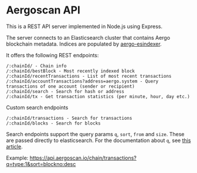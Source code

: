# Aergoscan API

This is a REST API server implemented in Node.js using Express.

The server connects to an Elasticsearch cluster that contains Aergo blockchain metadata.
Indices are populated by [aergo-esindexer](https://github.com/aergoio/aergo-esindexer).

It offers the following REST endpoints:

```
/:chainId/ - Chain info
/:chainId/bestBlock - Most recently indexed block
/:chainId/recentTransactions - List of most recent transactions
/:chainId/accountTransactions?address=aergo.system - Query transactions of one account (sender or recipient)
/:chainId/search - Search for hash or address
/:chainId/tx - Get transaction statistics (per minute, hour, day etc.)
```

Custom search endpoints

```
/:chainId/transactions - Search for transactions
/:chainId/blocks - Search for blocks
```

Search endpoints support the query params `q`, `sort`, `from` and `size`.
These are passed directly to elasticsearch.
For the documentation about `q`, see [this article](https://www.elastic.co/guide/en/elasticsearch/reference/current/query-dsl-query-string-query.html).

Example: https://api.aergoscan.io/chain/transactions?q=type:1&sort=blockno:desc